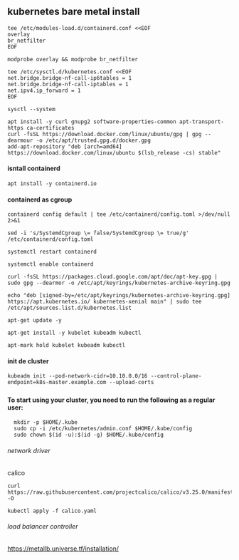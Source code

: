 ## kubernetes bare metal install
```
tee /etc/modules-load.d/containerd.conf <<EOF
overlay
br_netfilter
EOF
```

```
modprobe overlay && modprobe br_netfilter
```
```
tee /etc/sysctl.d/kubernetes.conf <<EOF
net.bridge.bridge-nf-call-ip6tables = 1
net.bridge.bridge-nf-call-iptables = 1
net.ipv4.ip_forward = 1
EOF
```
```
sysctl --system
```

```
apt install -y curl gnupg2 software-properties-common apt-transport-https ca-certificates
curl -fsSL https://download.docker.com/linux/ubuntu/gpg | gpg --dearmour -o /etc/apt/trusted.gpg.d/docker.gpg
add-apt-repository "deb [arch=amd64] https://download.docker.com/linux/ubuntu $(lsb_release -cs) stable"
```

####  isntall containerd
```
apt install -y containerd.io
```

#### containerd as cgroup
```
containerd config default | tee /etc/containerd/config.toml >/dev/null 2>&1

sed -i 's/SystemdCgroup \= false/SystemdCgroup \= true/g' /etc/containerd/config.toml

systemctl restart containerd

systemctl enable containerd

curl -fsSL https://packages.cloud.google.com/apt/doc/apt-key.gpg | sudo gpg --dearmor -o /etc/apt/keyrings/kubernetes-archive-keyring.gpg

echo "deb [signed-by=/etc/apt/keyrings/kubernetes-archive-keyring.gpg] https://apt.kubernetes.io/ kubernetes-xenial main" | sudo tee /etc/apt/sources.list.d/kubernetes.list

apt-get update -y

apt-get install -y kubelet kubeadm kubectl

apt-mark hold kubelet kubeadm kubectl

```
#### init de cluster
```
kubeadm init --pod-network-cidr=10.10.0.0/16 --control-plane-endpoint=k8s-master.example.com --upload-certs
```
#####

#### To start using your cluster, you need to run the following as a regular user:
```
  mkdir -p $HOME/.kube
  sudo cp -i /etc/kubernetes/admin.conf $HOME/.kube/config
  sudo chown $(id -u):$(id -g) $HOME/.kube/config
```
###### network driver
calico
```
curl https://raw.githubusercontent.com/projectcalico/calico/v3.25.0/manifests/calico.yaml -O

kubectl apply -f calico.yaml
```
###### load balancer controller

https://metallb.universe.tf/installation/
